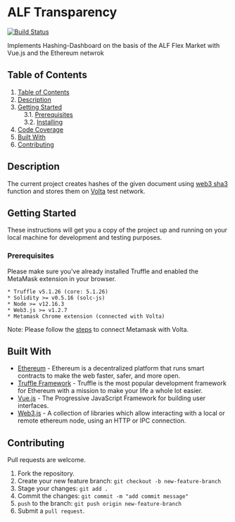 # ALF Transparency

[![Build Status](https://travis-ci.org/olisystems/alf-transparency.svg?branch=master)](https://travis-ci.org/olisystems/alf-transparency)

Implements Hashing-Dashboard on the basis of the ALF Flex Market with Vue.js and the Ethereum netwrok

## Table of Contents

<!-- MDTOC maxdepth:6 firsth1:0 numbering:1 flatten:0 bullets:0 updateOnSave:1 -->

1. [Table of Contents](#table-of-contents)
2. [Description](#description)
3. [Getting Started](#getting-started)  
   &emsp;3.1. [Prerequisites](#prerequisites)  
   &emsp;3.2. [Installing](#installing)
4. [Code Coverage](#code-coverage)
5. [Built With](#built-with)
6. [Contributing](#contributing)

<!-- /MDTOC -->

## Description

The current project creates hashes of the given document using [web3 sha3](https://web3js.readthedocs.io/en/v1.2.7/web3-utils.html#sha3) function and stores them on [Volta](https://energyweb.atlassian.net/wiki/spaces/EWF/pages/702677023/Chain%3A+Volta+Test+Network) test network.

## Getting Started

These instructions will get you a copy of the project up and running on your local machine for development and testing purposes.

### Prerequisites

Please make sure you've already installed Truffle and enabled the MetaMask extension in your browser.

```
* Truffle v5.1.26 (core: 5.1.26)
* Solidity >= v0.5.16 (solc-js)
* Node >= v12.16.3
* Web3.js >= v1.2.7
* Metamask Chrome extension (connected with Volta)
```

Note: Please follow the [steps](https://energyweb.atlassian.net/wiki/spaces/EWF/pages/703201459/Volta+Connecting+to+Remote+RPC+and+Metamask) to connect Metamask with Volta.

## Built With

- [Ethereum](https://www.ethereum.org/) - Ethereum is a decentralized platform that runs smart contracts to make the web faster, safer, and more open.
- [Truffle Framework](http://truffleframework.com/) - Truffle is the most popular development framework for Ethereum with a mission to make your life a whole lot easier.
- [Vue.js](https://vuejs.org/) - The Progressive JavaScript Framework for building user interfaces.
- [Web3.js](https://web3js.readthedocs.io/en/v1.2.7/#web3-js-ethereum-javascript-api) - A collection of libraries which allow interacting with a local or remote ethereum node, using an HTTP or IPC connection.

## Contributing

Pull requests are welcome.

1. Fork the repository.
2. Create your new feature branch: `git checkout -b new-feature-branch`
3. Stage your changes: `git add .`
4. Commit the changes: `git commit -m "add commit message"`
5. `push` to the branch: `git push origin new-feature-branch`
6. Submit a `pull request`.
